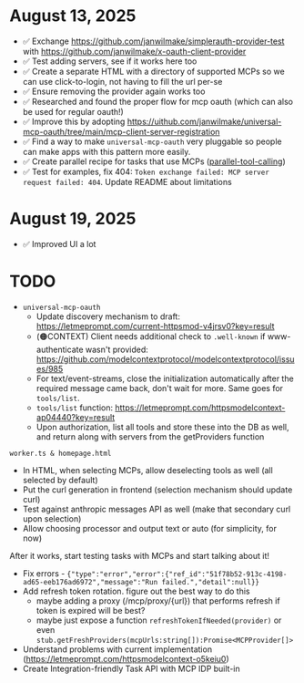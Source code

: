 # August 13, 2025

- ✅ Exchange https://github.com/janwilmake/simplerauth-provider-test with https://github.com/janwilmake/x-oauth-client-provider
- ✅ Test adding servers, see if it works here too
- ✅ Create a separate HTML with a directory of supported MCPs so we can use click-to-login, not having to fill the url per-se
- ✅ Ensure removing the provider again works too
- ✅ Researched and found the proper flow for mcp oauth (which can also be used for regular oauth!)
- ✅ Improve this by adopting https://uithub.com/janwilmake/universal-mcp-oauth/tree/main/mcp-client-server-registration
- ✅ Find a way to make `universal-mcp-oauth` very pluggable so people can make apps with this pattern more easily.
- ✅ Create parallel recipe for tasks that use MCPs ([parallel-tool-calling](examples/parallel-tool-calling/))
- ✅ Test for examples, fix 404: `Token exchange failed: MCP server request failed: 404`. Update README about limitations

# August 19, 2025

- ✅ Improved UI a lot

# TODO

- `universal-mcp-oauth`
  - Update discovery mechanism to draft: https://letmeprompt.com/current-httpsmod-v4jrsv0?key=result
  - (🟠CONTEXT) Client needs additional check to `.well-known` if www-authenticate wasn't provided: https://github.com/modelcontextprotocol/modelcontextprotocol/issues/985
  - For text/event-streams, close the initialization automatically after the required message came back, don't wait for more. Same goes for `tools/list`.
  - `tools/list` function: https://letmeprompt.com/httpsmodelcontext-ap04440?key=result
  - Upon authorization, list all tools and store these into the DB as well, and return along with servers from the getProviders function

`worker.ts & homepage.html`

- In HTML, when selecting MCPs, allow deselecting tools as well (all selected by default)
- Put the curl generation in frontend (selection mechanism should update curl)
- Test against anthropic messages API as well (make that secondary curl upon selection)
- Allow choosing processor and output text or auto (for simplicity, for now)

After it works, start testing tasks with MCPs and start talking about it!

- Fix errors - `{"type":"error","error":{"ref_id":"51f78b52-913c-4198-ad65-eeb176ad6972","message":"Run failed.","detail":null}}`
- Add refresh token rotation. figure out the best way to do this
  - maybe adding a proxy (/mcp/proxy/{url}) that performs refresh if token is expired will be best?
  - maybe just expose a function `refreshTokenIfNeeded(provider)` or even `stub.getFreshProviders(mcpUrls:string[]):Promise<MCPProvider[]>`
- Understand problems with current implementation (https://letmeprompt.com/httpsmodelcontext-o5keiu0)
- Create Integration-friendly Task API with MCP IDP built-in
